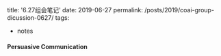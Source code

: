 

title: '6.27组会笔记'
date: 2019-06-27
permalink: /posts/2019/coai-group-dicussion-0627/
tags:

  - notes

#### Persuasive Communication

